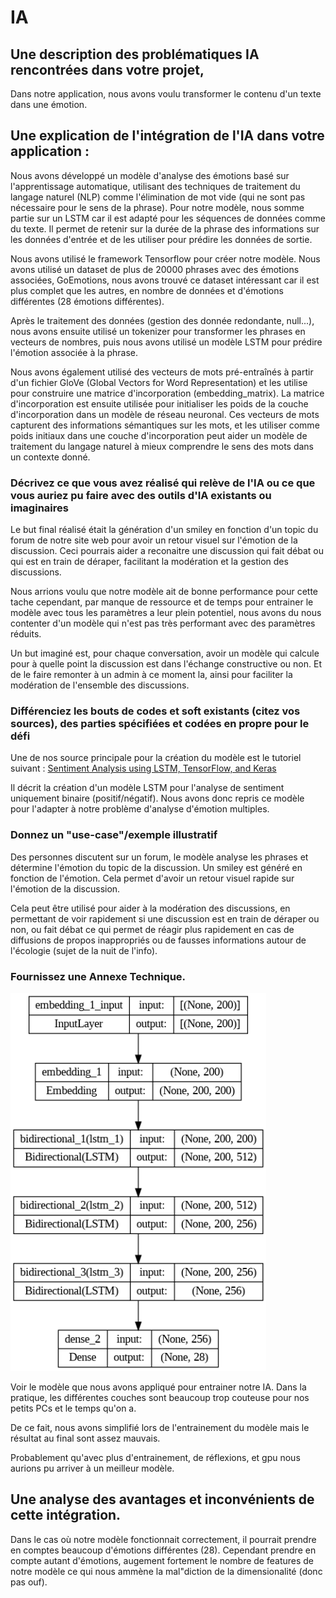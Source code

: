 # IA

## Une description des problématiques IA rencontrées dans votre projet,

Dans notre application, nous avons voulu transformer le contenu d'un texte dans une émotion.

## Une explication de l'intégration de l'IA dans votre application :

Nous avons développé un modèle d'analyse des émotions basé sur l'apprentissage automatique, utilisant des techniques de traitement du langage naturel (NLP) comme l'élimination de mot vide (qui ne sont pas nécessaire pour le sens de la phrase). Pour notre modèle, nous somme partie sur un LSTM car il est adapté pour les séquences de données comme du texte. Il permet de retenir sur la durée de la phrase des informations sur les données d'entrée et de les utiliser pour prédire les données de sortie.

Nous avons utilisé le framework Tensorflow pour créer notre modèle. Nous avons utilisé un dataset de plus de 20000 phrases avec des émotions associées, GoEmotions, nous avons trouvé ce dataset intéressant car il est plus complet que les autres, en nombre de données et d'émotions différentes (28 émotions différentes). 

Après le traitement des données (gestion des donnée redondante, null...), nous avons ensuite utilisé un tokenizer pour transformer les phrases en vecteurs de nombres, puis nous avons utilisé un modèle LSTM pour prédire l'émotion associée à la phrase.  

Nous avons également utilisé des vecteurs de mots pré-entraînés à partir d'un fichier GloVe (Global Vectors for Word Representation) et les utilise pour construire une matrice d'incorporation (embedding_matrix). La matrice d'incorporation est ensuite utilisée pour initialiser les poids de la couche d'incorporation dans un modèle de réseau neuronal. Ces vecteurs de mots capturent des informations sémantiques sur les mots, et les utiliser comme poids initiaux dans une couche d'incorporation peut aider un modèle de traitement du langage naturel à mieux comprendre le sens des mots dans un contexte donné.

### Décrivez ce que vous avez réalisé qui relève de l'IA ou ce que vous auriez pu faire avec des outils d'IA existants ou imaginaires

Le but final réalisé était la génération d'un smiley en fonction d'un topic du forum de notre site web pour avoir un retour visuel sur l'émotion de la discussion. Ceci pourrais aider a reconaitre une discussion qui fait débat ou qui est en train de déraper, facilitant la modération et la gestion des discussions.

Nous arrions voulu que notre modèle ait de bonne performance pour cette tache cependant, par manque de ressource et de temps pour entrainer le modèle avec tous les paramètres a leur plein potentiel, nous avons du nous contenter d'un modèle qui n'est pas très performant avec des paramètres réduits.

Un but imaginé est, pour chaque conversation, avoir un modèle qui calcule pour à quelle point la discussion est dans l'échange constructive ou non. Et de le faire remonter à un admin à ce moment la, ainsi pour faciliter la modération de l'ensemble des discussions.
    
### Différenciez les bouts de codes et soft existants (citez vos sources), des parties spécifiées et codées en propre pour le défi

Une de nos source principale pour la création du modèle est le tutoriel suivant : [Sentiment Analysis using LSTM, TensorFlow, and Keras](https://www.embedded-robotics.com/sentiment-analysis-using-lstm/)

Il décrit la création d'un modèle LSTM pour l'analyse de sentiment uniquement binaire (positif/négatif). Nous avons donc repris ce modèle pour l'adapter à notre problème d'analyse d'émotion multiples.

### Donnez un "use-case"/exemple illustratif

Des personnes discutent sur un forum, le modèle analyse les phrases et détermine l'émotion du topic de la discussion. Un smiley est généré en fonction de l'émotion. Cela permet d'avoir un retour visuel rapide sur l'émotion de la discussion.

Cela peut être utilisé pour aider à la modération des discussions, en permettant de voir rapidement si une discussion est en train de déraper ou non, ou fait débat ce qui permet de réagir plus rapidement en cas de diffusions de propos inappropriés ou de fausses informations autour de l'écologie (sujet de la nuit de l'info).

### Fournissez une Annexe Technique.

![Notre modele](model.png)

Voir le modèle que nous avons appliqué pour entrainer notre IA.
Dans la pratique, les différentes couches sont beaucoup trop couteuse pour nos petits PCs et le temps qu'on a.

De ce fait, nous avons simplifié lors de l'entrainement du modèle mais le résultat au final sont assez mauvais.

Probablement qu'avec plus d'entrainement, de réflexions, et gpu nous aurions pu arriver à un meilleur modèle.

## Une analyse des avantages et inconvénients de cette intégration.

Dans le cas où notre modèle fonctionnait correctement, il pourrait prendre en comptes beaucoup d'émotions différentes (28).
Cependant prendre en compte autant d'émotions, augement fortement le nombre de features de notre modèle ce qui nous ammène la mal"diction de la dimensionalité (donc pas ouf).
